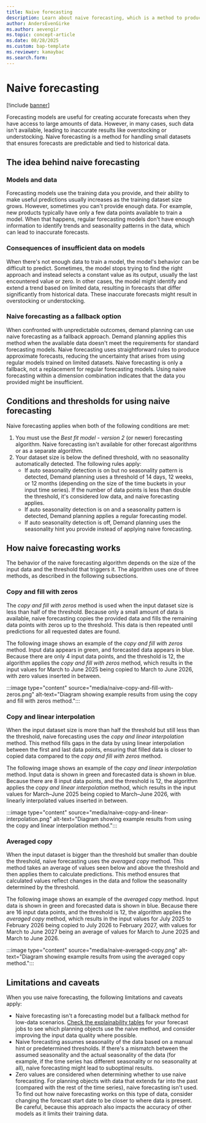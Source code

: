 ```yaml
---
title: Naive forecasting
description: Learn about naive forecasting, which is a method to produce forecasts based on low data.
author: AndersEvenGirke
ms.author: aevengir
ms.topic: concept-article
ms.date: 08/28/2025
ms.custom: bap-template
ms.reviewer: kamaybac
ms.search.form:
---
```


# Naive forecasting

[!include [banner](../includes/banner.md)]

Forecasting models are useful for creating accurate forecasts when they have access to large amounts of data. However, in many cases, such data isn't available, leading to inaccurate results like overstocking or understocking. Naive forecasting is a method for handling small datasets that ensures forecasts are predictable and tied to historical data.

## The idea behind naive forecasting

### Models and data

Forecasting models use the training data you provide, and their ability to make useful predictions usually increases as the training dataset size grows. However, sometimes you can't provide enough data. For example, new products typically have only a few data points available to train a model. When that happens, regular forecasting models don't have enough information to identify trends and seasonality patterns in the data, which can lead to inaccurate forecasts.

### Consequences of insufficient data on models

When there's not enough data to train a model, the model's behavior can be difficult to predict. Sometimes, the model stops trying to find the right approach and instead selects a constant value as its output, usually the last encountered value or zero. In other cases, the model might identify and extend a trend based on limited data, resulting in forecasts that differ significantly from historical data. These inaccurate forecasts might result in overstocking or understocking.

### Naive forecasting as a fallback option

When confronted with unpredictable outcomes, demand planning can use naive forecasting as a fallback approach. Demand planning applies this method when the available data doesn't meet the requirements for standard forecasting models. Naive forecasting uses straightforward rules to produce approximate forecasts, reducing the uncertainty that arises from using regular models trained on limited datasets. Naive forecasting is only a fallback, not a replacement for regular forecasting models. Using naive forecasting within a dimension combination indicates that the data you provided might be insufficient.

## Conditions and thresholds for using naive forecasting

Naive forecasting applies when both of the following conditions are met:

1. You must use the *Best fit model - version 2* (or newer) forecasting algorithm. Naive forecasting isn't available for other forecast algorithms or as a separate algorithm.
1. Your dataset size is below the defined threshold, with no seasonality automatically detected. The following rules apply:
    - If auto seasonality detection is on but no seasonality pattern is detected, Demand planning uses a threshold of 14 days, 12 weeks, or 12 months (depending on the size of the time buckets in your input time series). If the number of data points is less than double the threshold, it's considered low data, and naive forecasting applies.
    - If auto seasonality detection is on and a seasonality pattern is detected, Demand planning applies a regular forecasting model.
    - If auto seasonality detection is off, Demand planning uses the seasonality hint you provide instead of applying naive forecasting.

## How naive forecasting works

The behavior of the naive forecasting algorithm depends on the size of the input data and the threshold that triggers it. The algorithm uses one of three methods, as described in the following subsections.

### Copy and fill with zeros

The *copy and fill with zeros* method is used when the input dataset size is less than half of the threshold. Because only a small amount of data is available, naive forecasting copies the provided data and fills the remaining data points with zeros up to the threshold. This data is then repeated until predictions for all requested dates are found.

The following image shows an example of the *copy and fill with zeros* method. Input data appears in green, and forecasted data appears in blue. Because there are only 4 input data points, and the threshold is 12, the algorithm applies the *copy and fill with zeros* method, which results in the input values for March to June 2025 being copied to March to June 2026, with zero values inserted in between.

:::image type="content" source="media/naive-copy-and-fill-with-zeros.png" alt-text="Diagram showing example results from using the copy and fill with zeros method.":::

### Copy and linear interpolation

When the input dataset size is more than half the threshold but still less than the threshold, naive forecasting uses the *copy and linear interpolation* method. This method fills gaps in the data by using linear interpolation between the first and last data points, ensuring that filled data is closer to copied data compared to the *copy and fill with zeros* method.

The following image shows an example of the *copy and linear interpolation* method. Input data is shown in green and forecasted data is shown in blue. Because there are 8 input data points, and the threshold is 12, the algorithm applies the *copy and linear interpolation* method, which results in the input values for March–June 2025 being copied to March–June 2026, with linearly interpolated values inserted in between.

:::image type="content" source="media/naive-copy-and-linear-interpolation.png" alt-text="Diagram showing example results from using the copy and linear interpolation method.":::

### Averaged copy

When the input dataset is bigger than the threshold but smaller than double the threshold, naive forecasting uses the *averaged copy* method. This method takes an average of values seen below and above the threshold and then applies them to calculate predictions. This method ensures that calculated values reflect changes in the data and follow the seasonality determined by the threshold.

The following image shows an example of the *averaged copy* method. Input data is shown in green and forecasted data is shown in blue. Because there are 16 input data points, and the threshold is 12, the algorithm applies the *averaged copy* method, which results in the input values for July 2025 to February 2026 being copied to July 2026 to February 2027, with values for March to June 2027 being an average of values for March to June 2025 and March to June 2026.

:::image type="content" source="media/naive-averaged-copy.png" alt-text="Diagram showing example results from using the averaged copy method.":::

## Limitations and caveats

When you use naive forecasting, the following limitations and caveats apply:

- Naive forecasting isn't a forecasting model but a fallback method for low-data scenarios. [Check the explainability tables](forecast-profiles.md#review-forecast-job-run-history) for your forecast jobs to see which planning objects use the naive method, and consider improving the input data quality where possible.
- Naive forecasting assumes seasonality of the data based on a manual hint or predetermined thresholds. If there's a mismatch between the assumed seasonality and the actual seasonality of the data (for example, if the time series has different seasonality or no seasonality at all), naive forecasting might lead to suboptimal results.
- Zero values are considered when determining whether to use naive forecasting. For planning objects with data that extends far into the past (compared with the rest of the time series), naive forecasting isn't used. To find out how naive forecasting works on this type of data, consider changing the forecast start date to be closer to where data is present. Be careful, because this approach also impacts the accuracy of other models as it limits their training data.
